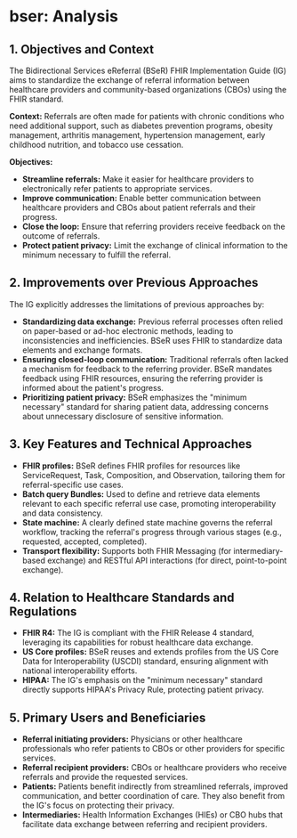 # bser: Analysis

## 1. Objectives and Context

The Bidirectional Services eReferral (BSeR) FHIR Implementation Guide (IG) aims to standardize the exchange of referral information between healthcare providers and community-based organizations (CBOs) using the FHIR standard. 

**Context:** Referrals are often made for patients with chronic conditions who need additional support, such as diabetes prevention programs, obesity management, arthritis management, hypertension management, early childhood nutrition, and tobacco use cessation.

**Objectives:**
* **Streamline referrals:**  Make it easier for healthcare providers to electronically refer patients to appropriate services.
* **Improve communication:** Enable better communication between healthcare providers and CBOs about patient referrals and their progress.
* **Close the loop:** Ensure that referring providers receive feedback on the outcome of referrals.
* **Protect patient privacy:** Limit the exchange of clinical information to the minimum necessary to fulfill the referral.

## 2. Improvements over Previous Approaches

The IG explicitly addresses the limitations of previous approaches by:

* **Standardizing data exchange:**  Previous referral processes often relied on paper-based or ad-hoc electronic methods, leading to inconsistencies and inefficiencies. BSeR uses FHIR to standardize data elements and exchange formats.
* **Ensuring closed-loop communication:**  Traditional referrals often lacked a mechanism for feedback to the referring provider. BSeR mandates feedback using FHIR resources, ensuring the referring provider is informed about the patient's progress.
* **Prioritizing patient privacy:** BSeR emphasizes the "minimum necessary" standard for sharing patient data, addressing concerns about unnecessary disclosure of sensitive information.

## 3. Key Features and Technical Approaches

* **FHIR profiles:** BSeR defines FHIR profiles for resources like ServiceRequest, Task, Composition, and Observation, tailoring them for referral-specific use cases.
* **Batch query Bundles:**  Used to define and retrieve data elements relevant to each specific referral use case, promoting interoperability and data consistency.
* **State machine:** A clearly defined state machine governs the referral workflow, tracking the referral's progress through various stages (e.g., requested, accepted, completed).
* **Transport flexibility:**  Supports both FHIR Messaging (for intermediary-based exchange) and RESTful API interactions (for direct, point-to-point exchange).

## 4. Relation to Healthcare Standards and Regulations

* **FHIR R4:** The IG is compliant with the FHIR Release 4 standard, leveraging its capabilities for robust healthcare data exchange.
* **US Core profiles:**  BSeR reuses and extends profiles from the US Core Data for Interoperability (USCDI) standard, ensuring alignment with national interoperability efforts.
* **HIPAA:** The IG's emphasis on the "minimum necessary" standard directly supports HIPAA's Privacy Rule, protecting patient privacy.

## 5. Primary Users and Beneficiaries

* **Referral initiating providers:**  Physicians or other healthcare professionals who refer patients to CBOs or other providers for specific services.
* **Referral recipient providers:**  CBOs or healthcare providers who receive referrals and provide the requested services.
* **Patients:**  Patients benefit indirectly from streamlined referrals, improved communication, and better coordination of care. They also benefit from the IG's focus on protecting their privacy.
* **Intermediaries:** Health Information Exchanges (HIEs) or CBO hubs that facilitate data exchange between referring and recipient providers.
